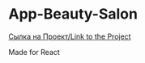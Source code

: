 # App-Beauty-Salon

[Сылка на Проект/Link to the Project](https://narinebeauty.ru/)

Made for React
